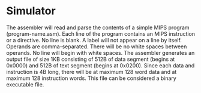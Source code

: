 # Simulator
The assembler will read and parse the contents of a simple MIPS program (program-name.asm). Each line of the program contains an MIPS instruction or a directive. No line is blank. A label will not appear on a line by itself. Operands are comma-separated. There will be no white spaces between operands. No line will begin with white spaces. The assembler generates an output file of size 1KB consisting of 512B of data segment (begins at 0x0000) and 512B of text segment (begins at 0x0200). Since each data and instruction is 4B long, there will be at maximum 128 word data and at maximum 128 instruction words. This file can be considered a binary executable file.
